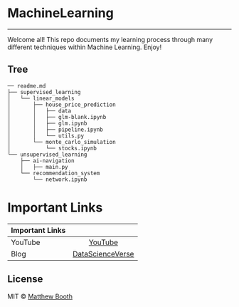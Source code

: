 # MachineLearning 
--- 
Welcome all! This repo documents my learning process through many different techniques within Machine Learning. Enjoy!

## Tree

```
── readme.md
├── supervised_learning
│   └── linear_models
│       ├── house_price_prediction
│       │   ├── data
│       │   ├── glm-blank.ipynb
│       │   ├── glm.ipynb
│       │   ├── pipeline.ipynb
│       │   └── utils.py
│       └── monte_carlo_simulation
│           └── stocks.ipynb
└── unsupervised_learning
    ├── ai-navigation
    │   ├── main.py
    └── recommendation_system
        └── network.ipynb

```

# Important Links
| Important Links |           |
| ------------- |:-------------:| 
| YouTube     | [YouTube](https://www.youtube.com/channel/UCabrFMWPo6h7Q9WHC8VZzFw)| 
| Blog      | [DataScienceVerse](www.datascienceverse.net)|


## License
MIT © [Matthew Booth](datascienceverse.net)
